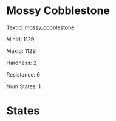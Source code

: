 # Mossy Cobblestone

TextId: mossy_cobblestone

MinId: 1129

MaxId: 1129

Hardness: 2

Resistance: 6


Num States: 1

# States
```

```